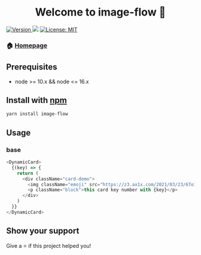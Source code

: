 <h1 align="center">Welcome to image-flow 👋</h1>
<p>
  <a href="https://www.npmjs.com/package/image-flow" target="_blank">
    <img alt="Version" src="https://img.shields.io/npm/v/image-flow.svg">
  </a>
  <img src="https://img.shields.io/badge/node-%3E%3D10-blue.svg" />
  <a href="#" target="_blank">
    <img alt="License: MIT" src="https://img.shields.io/badge/License-MIT-yellow.svg" />
  </a>
</p>

### 🏠 [Homepage](https://csj5588.github.io/image-flow)

## Prerequisites

- node >= 10.x && node <= 16.x

## Install with [npm](https://www.npmjs.com/package/image-flow)

```sh
yarn install image-flow
```

## Usage

### base

```javascript
<DynamicCard>
  {(key) => {
    return (
      <div className="card-demo">
        <img className="emoji" src="https://z3.ax1x.com/2021/03/23/6To1Ve.png" alt=""/>
        <p className="block">this card key number with {key}</p>
      </div>
    )
  }}
</DynamicCard>
```

## Show your support

Give a ⭐️ if this project helped you!
